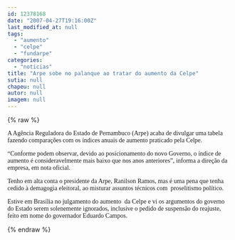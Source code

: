 ```yaml
---
id: 12378168
date: "2007-04-27T19:16:00Z"
last_modified_at: null
tags:
  - "aumento"
  - "celpe"
  - "fundarpe"
categories:
  - "noticias"
title: "Arpe sobe no palanque ao tratar do aumento da Celpe"
sutia: null
chapeu: null
autor: null
imagem: null
---
```

{% raw %}
<p><P><FONT face=Verdana>A Agência Reguladora do Estado de Pernambuco (Arpe) acaba de divulgar uma tabela fazendo comparações com os índices anuais de aumento praticado pela Celpe. </FONT></P></p>
<p><P><FONT face=Verdana>“Conforme podem observar, devido ao posicionamento do novo Governo, o índice de aumento é consideravelmente mais baixo que nos anos anteriores”, informa a direção da empresa, em nota oficial.</FONT></P></p>
<p><P><FONT face=Verdana>Tenho em alta conta o presidente da Arpe, Ranilson Ramos, mas é uma pena que tenha cedido à demagogia eleitoral, ao misturar&nbsp;assuntos técnicos com&nbsp; proselitismo político.</FONT></P></p>
<p><P><FONT face=Verdana>Estive em Brasília no julgamento do aumento&nbsp; da Celpe e vi os argumentos do governo do Estado serem solenemente ignorados, inclusive o pedido de suspensão do reajuste, feito em nome do governador Eduardo Campos. </FONT></P> </p>
{% endraw %}
